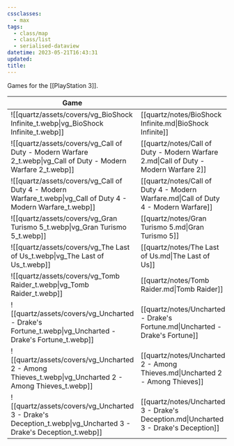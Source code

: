 ```yaml
---
cssclasses:
  - max
tags:
  - class/map
  - class/list
  - serialised-dataview
datetime: 2023-05-21T16:43:31
updated: 
title: 
---
```

Games for the [[PlayStation 3]].

<!-- QueryToSerialize: table without id embed(link(thumbnail)) as "Game", file.link as "", rating as Rating, link(split( filter(file.tags, (t) => startswith(t, "#status") )[0], "/" )[1]) as Status from #class/video-game where contains(platform, [[PlayStation 3]]) sort file.name -->
<!-- SerializedQuery: table without id embed(link(thumbnail)) as "Game", file.link as "", rating as Rating, link(split( filter(file.tags, (t) => startswith(t, "#status") )[0], "/" )[1]) as Status from #class/video-game where contains(platform, [[PlayStation 3]]) sort file.name -->

| Game                                                                                                           |                                                                                      | Rating                                 | Status                                   |
| -------------------------------------------------------------------------------------------------------------- | ------------------------------------------------------------------------------------ | -------------------------------------- | ---------------------------------------- |
| ![[quartz/assets/covers/vg_BioShock Infinite_t.webp\|vg_BioShock Infinite_t.webp]]                             | [[quartz/notes/BioShock Infinite.md\|BioShock Infinite]]                             | [[quartz/notes/3-star.md\|⭐️⭐️⭐️]]     | [[quartz/notes/completed.md\|completed]] |
| ![[quartz/assets/covers/vg_Call of Duty - Modern Warfare 2_t.webp\|vg_Call of Duty - Modern Warfare 2_t.webp]] | [[quartz/notes/Call of Duty - Modern Warfare 2.md\|Call of Duty - Modern Warfare 2]] | [[quartz/notes/3-star.md\|⭐️⭐️⭐️]]     | [[quartz/notes/completed.md\|completed]] |
| ![[quartz/assets/covers/vg_Call of Duty 4 - Modern Warfare_t.webp\|vg_Call of Duty 4 - Modern Warfare_t.webp]] | [[quartz/notes/Call of Duty 4 - Modern Warfare.md\|Call of Duty 4 - Modern Warfare]] | [[quartz/notes/3-star.md\|⭐️⭐️⭐️]]     | [[quartz/notes/completed.md\|completed]] |
| ![[quartz/assets/covers/vg_Gran Turismo 5_t.webp\|vg_Gran Turismo 5_t.webp]]                                   | [[quartz/notes/Gran Turismo 5.md\|Gran Turismo 5]]                                   | [[quartz/notes/3-star.md\|⭐️⭐️⭐️]]     | [[quartz/notes/completed.md\|completed]] |
| ![[quartz/assets/covers/vg_The Last of Us_t.webp\|vg_The Last of Us_t.webp]]                                   | [[quartz/notes/The Last of Us.md\|The Last of Us]]                                   | [[quartz/notes/5-star.md\|⭐️⭐️⭐️⭐️⭐️]] | [[quartz/notes/completed.md\|completed]] |
| ![[quartz/assets/covers/vg_Tomb Raider_t.webp\|vg_Tomb Raider_t.webp]]                                         | [[quartz/notes/Tomb Raider.md\|Tomb Raider]]                                         | [[quartz/notes/4-star.md\|⭐️⭐️⭐️⭐️]]   | [[quartz/notes/completed.md\|completed]] |
| ![[quartz/assets/covers/vg_Uncharted - Drake's Fortune_t.webp\|vg_Uncharted - Drake's Fortune_t.webp]]         | [[quartz/notes/Uncharted - Drake's Fortune.md\|Uncharted - Drake's Fortune]]         | [[quartz/notes/4-star.md\|⭐️⭐️⭐️⭐️]]   | [[quartz/notes/completed.md\|completed]] |
| ![[quartz/assets/covers/vg_Uncharted 2 - Among Thieves_t.webp\|vg_Uncharted 2 - Among Thieves_t.webp]]         | [[quartz/notes/Uncharted 2 - Among Thieves.md\|Uncharted 2 - Among Thieves]]         | [[quartz/notes/4-star.md\|⭐️⭐️⭐️⭐️]]   | [[quartz/notes/completed.md\|completed]] |
| ![[quartz/assets/covers/vg_Uncharted 3 - Drake's Deception_t.webp\|vg_Uncharted 3 - Drake's Deception_t.webp]] | [[quartz/notes/Uncharted 3 - Drake's Deception.md\|Uncharted 3 - Drake's Deception]] | [[quartz/notes/4-star.md\|⭐️⭐️⭐️⭐️]]   | [[quartz/notes/completed.md\|completed]] |
<!-- SerializedQuery END -->
